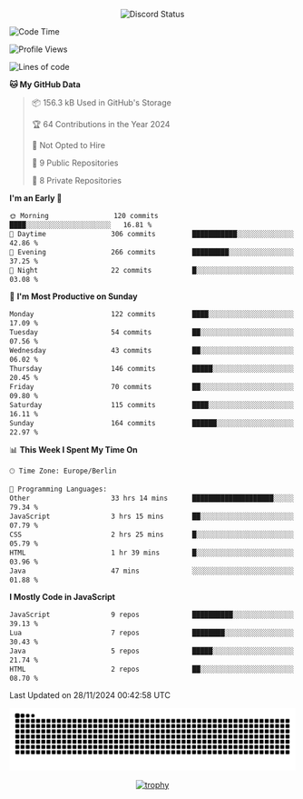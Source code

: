 <!-- Discord Status -->
<p align="center">
  <img src="https://lanyard.cnrad.dev/api/531896089096486922?borderRadius=30px" alt="Discord Status" />
</p>

<!--START_SECTION:waka-->
![Code Time](http://img.shields.io/badge/Code%20Time-1%2C106%20hrs%2057%20mins-blue)

![Profile Views](http://img.shields.io/badge/Profile%20Views-8-blue)

![Lines of code](https://img.shields.io/badge/From%20Hello%20World%20I%27ve%20Written-3.0%20million%20lines%20of%20code-blue)

**🐱 My GitHub Data** 

> 📦 156.3 kB Used in GitHub's Storage 
 > 
> 🏆 64 Contributions in the Year 2024
 > 
> 🚫 Not Opted to Hire
 > 
> 📜 9 Public Repositories 
 > 
> 🔑 8 Private Repositories 
 > 
**I'm an Early 🐤** 

```text
🌞 Morning                120 commits         ████░░░░░░░░░░░░░░░░░░░░░   16.81 % 
🌆 Daytime                306 commits         ███████████░░░░░░░░░░░░░░   42.86 % 
🌃 Evening                266 commits         █████████░░░░░░░░░░░░░░░░   37.25 % 
🌙 Night                  22 commits          █░░░░░░░░░░░░░░░░░░░░░░░░   03.08 % 
```
📅 **I'm Most Productive on Sunday** 

```text
Monday                   122 commits         ████░░░░░░░░░░░░░░░░░░░░░   17.09 % 
Tuesday                  54 commits          ██░░░░░░░░░░░░░░░░░░░░░░░   07.56 % 
Wednesday                43 commits          ██░░░░░░░░░░░░░░░░░░░░░░░   06.02 % 
Thursday                 146 commits         █████░░░░░░░░░░░░░░░░░░░░   20.45 % 
Friday                   70 commits          ██░░░░░░░░░░░░░░░░░░░░░░░   09.80 % 
Saturday                 115 commits         ████░░░░░░░░░░░░░░░░░░░░░   16.11 % 
Sunday                   164 commits         ██████░░░░░░░░░░░░░░░░░░░   22.97 % 
```


📊 **This Week I Spent My Time On** 

```text
🕑︎ Time Zone: Europe/Berlin

💬 Programming Languages: 
Other                    33 hrs 14 mins      ████████████████████░░░░░   79.34 % 
JavaScript               3 hrs 15 mins       ██░░░░░░░░░░░░░░░░░░░░░░░   07.79 % 
CSS                      2 hrs 25 mins       █░░░░░░░░░░░░░░░░░░░░░░░░   05.79 % 
HTML                     1 hr 39 mins        █░░░░░░░░░░░░░░░░░░░░░░░░   03.96 % 
Java                     47 mins             ░░░░░░░░░░░░░░░░░░░░░░░░░   01.88 % 
```

**I Mostly Code in JavaScript** 

```text
JavaScript               9 repos             ██████████░░░░░░░░░░░░░░░   39.13 % 
Lua                      7 repos             ████████░░░░░░░░░░░░░░░░░   30.43 % 
Java                     5 repos             █████░░░░░░░░░░░░░░░░░░░░   21.74 % 
HTML                     2 repos             ██░░░░░░░░░░░░░░░░░░░░░░░   08.70 % 
```




 Last Updated on 28/11/2024 00:42:58 UTC
<!--END_SECTION:waka-->

<!-- GitHub Contribution Snake -->
<p align="center">
  <img src="https://raw.githubusercontent.com/vxnsin/vxnsin/output/github-contribution-grid-snake-dark.svg" alt="GitHub Contribution Snake" />
</p>

<!-- GitHub Trophy -->
<p align="center">
  <a href="https://github.com/ryo-ma/github-profile-trophy">
    <img src="https://github-profile-trophy.vercel.app/?username=vxnsin&theme=onedark" alt="trophy" />
  </a>
</p>
